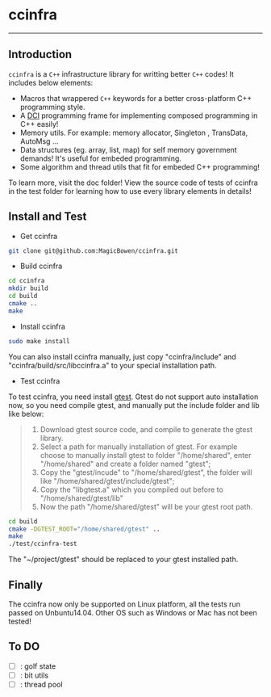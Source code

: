 # ccinfra

***

## Introduction

`ccinfra` is a `C++` infrastructure library for writting better `C++` codes! It includes below elements:
- Macros that wrappered `C++` keywords for a better cross-platform C++ programming style.
- A [DCI](https://en.wikipedia.org/wiki/Data,_context_and_interaction) programming frame for implementing composed programming in C++ easily!
- Memory utils. For example: memory allocator, Singleton , TransData, AutoMsg ...
- Data structures (eg. array, list, map) for self memory government demands! It's useful for embeded programming.
- Some algorithm and thread utils that fit for embeded C++ programming!

To learn more, visit the doc folder! View the source code of tests of ccinfra in the test folder for learning how to use every library elements in details!

## Install and Test

- Get ccinfra

~~~ bash
git clone git@github.com:MagicBowen/ccinfra.git
~~~

- Build ccinfra

~~~ bash
cd ccinfra
mkdir build
cd build
cmake ..
make
~~~

- Install ccinfra

~~~ bash
sudo make install
~~~

You can also install ccinfra manually, just copy "ccinfra/include" and "ccinfra/build/src/libccinfra.a" to your special installation path.

- Test ccinfra

To test ccinfra, you need install [gtest](https://github.com/google/googletest). Gtest do not support auto installation now, so you need compile gtest, and manually put the include folder and lib like below:

> 1. Download gtest source code, and compile to generate the gtest library.
> 2. Select a path for manually installation of gtest. For example choose to manually install gtest to folder "/home/shared", enter "/home/shared" and create a folder named "gtest";
> 3. Copy the "gtest/incude" to "/home/shared/gtest", the folder will like "/home/shared/gtest/include/gtest";
> 4. Copy the "libgtest.a" which you compiled out before to "/home/shared/gtest/lib"
> 5. Now the path "/home/shared/gtest" will be your gtest root path.

~~~ bash
cd build
cmake -DGTEST_ROOT="/home/shared/gtest" ..
make
./test/ccinfra-test
~~~

The "~/project/gtest" should be replaced to your gtest installed path.

## Finally

The ccinfra now only be supported on Linux platform, all the tests run passed on Unbuntu14.04. Other OS such as Windows or Mac has not been tested!

## To DO

- [ ] : golf state
- [ ] : bit utils
- [ ] : thread pool